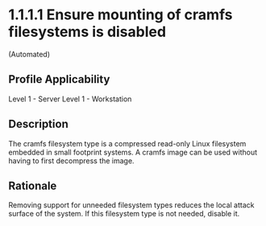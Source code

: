 # 1.1.1.1 Ensure mounting of cramfs filesystems is disabled

(Automated)

## Profile Applicability

Level 1 - Server
Level 1 - Workstation

## Description

The cramfs filesystem type is a compressed read-only Linux filesystem embedded in
small footprint systems. A cramfs image can be used without having to first decompress
the image.

## Rationale

Removing support for unneeded filesystem types reduces the local attack surface of the
system. If this filesystem type is not needed, disable it.
